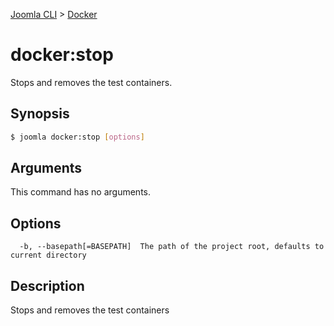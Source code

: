 [Joomla CLI](../index.md) > [Docker](index.md)
# docker:stop

Stops and removes the test containers.

## Synopsis
```bash
$ joomla docker:stop [options]
```

## Arguments
This command has no arguments.

## Options
```
  -b, --basepath[=BASEPATH]  The path of the project root, defaults to current directory
```

## Description

Stops and removes the test containers

